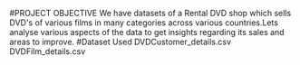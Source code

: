 #PROJECT OBJECTIVE
We have datasets of a Rental DVD shop which sells DVD's of various films in many categories across various countries.Lets analyse various aspects of the data to get insights regarding its sales and areas to improve.
#Dataset Used
DVDCustomer_details.csv
DVDFilm_details.csv
#
